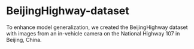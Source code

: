 # BeijingHighway-dataset
To enhance model generalization, we created the BeijingHighway dataset with images from an in-vehicle camera on the National Highway 107 in Beijing, China.
